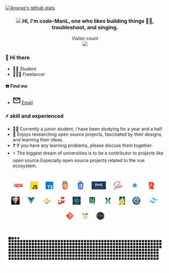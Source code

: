 [![Anurag's github stats](https://github-readme-stats.vercel.app/api?username=code-ManL&show_icons=true&theme=tokyonight)](https://github.com/anuraghazra/github-readme-stats)

### <div align="center"><img src="https://raw.githubusercontent.com/iampavangandhi/iampavangandhi/master/gifs/Hi.gif" width="30"> Hi, I'm code-ManL, one who likes building things 👨‍💻, troubleshoot, and singing.</div>

<p align="center"> 
  Visitor count<br>
  <img src="https://profile-counter.glitch.me/code-ManL/count.svg" />
</p>

### 👋 Hi there

- 🧑‍🎓 Student
- 🧑🏻‍💻 Freelancer

#### ☎️ Find me

- <img src="./icons/mail.svg"> [Email](773890440@qq.com)

### ⚡ skill and experienced

- 🧙🏻 Currently a junior student, I have been studying for a year and a half.
- 🧚 Enjoys researching open source projects, fascinated by their designs, and learning their ideas.
- ❓ If you have any learning problems, please discuss them together.
- ⚡ The biggest dream of universities is to be a contributor to projects like open source.Especially open source projects related to the vue ecosystem.

<br/>

<div align="center">
<a  target="_blank">
        <img style="margin: 10px" src="skill/npm.png"  height="25" />
    </a>
    <a  target="_blank">
        <img style="margin: 10px" src="skill/js.png"  height="25" />
    </a>
    <a  target="_blank">
        <img style="margin: 10px" src="skill/ts.png"  height="25" />
    </a>
    <a  target="_blank">
        <img style="margin: 10px" src="skill/h5.png"  height="25" />
    </a>
    <a  target="_blank">
        <img style="margin: 10px" src="skill/css3.png"  height="25" />
    </a>
    <a  target="_blank">
        <img style="margin: 10px" src="skill/less.png"  height="25" />
    </a>
     <a  target="_blank">
        <img style="margin: 10px" src="skill/sass.jpg"  height="25" />
    </a>
    <a  target="_blank">
        <img style="margin: 10px" src="skill/webpack.png"  height="25" />
    </a>
    <a  target="_blank">
        <img style="margin: 10px" src="skill/rollup.png"  height="25" />
    </a>
    <a  target="_blank">
        <img style="margin: 10px" src="skill/vite.png"  height="25" />
    </a>
    <a  target="_blank">
        <img style="margin: 10px" src="skill/vue.png"  height="25" />
    </a>
     <a  target="_blank">
        <img style="margin: 10px" src="skill/vitest.jpg"  height="25" />
    </a>
    <a  target="_blank">
        <img style="margin: 10px" src="skill/jest.jpg"  height="25" />
    </a>
     <a  target="_blank">
        <img style="margin: 10px" src="skill/react.jpg"  height="25" />
    </a>
    <a  target="_blank">
        <img style="margin: 10px" src="skill/uni.png"  height="25" />
    </a>
    <a  target="_blank">
     <a  target="_blank">
        <img style="margin: 10px" src="skill/vuex.jpg"  height="25" />
    </a>
        <img style="margin: 10px" src="skill/pinia.png"  height="25" />
    </a>
    <a  target="_blank">
        <img style="margin: 10px" src="skill/electron.png"  height="25" />
    </a>
    <a  target="_blank">
        <img style="margin: 10px" src="skill/tailwind.png"  height="25" />
    </a>
    <a  target="_blank">
        <img style="margin: 10px" src="skill/git.png"  height="25" />
    </a>
     <a  target="_blank">
        <img style="margin: 10px" src="skill/nodejs.png"  height="25" />
    </a>
     <a  target="_blank">
        <img style="margin: 10px" src="skill/express.png"  height="25" />
    </a>
</div>
<br/>

<a href=#><img src="contributions.svg"></a>
